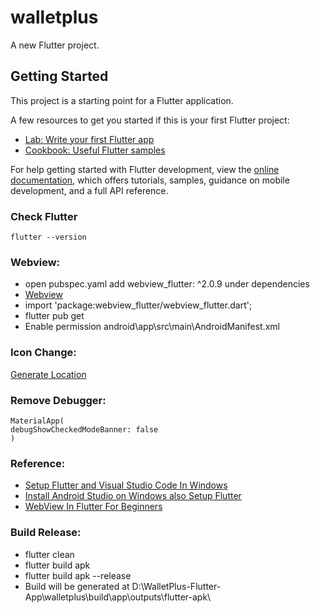 # walletplus

A new Flutter project.

## Getting Started

This project is a starting point for a Flutter application.

A few resources to get you started if this is your first Flutter project:

- [Lab: Write your first Flutter app](https://docs.flutter.dev/get-started/codelab)
- [Cookbook: Useful Flutter samples](https://docs.flutter.dev/cookbook)

For help getting started with Flutter development, view the
[online documentation](https://docs.flutter.dev/), which offers tutorials,
samples, guidance on mobile development, and a full API reference.

### Check Flutter 
    flutter --version

### Webview:
- open pubspec.yaml  add webview_flutter: ^2.0.9 under dependencies
- [Webview](https://pub.dev/packages/webview_flutter/versions)
- import 'package:webview_flutter/webview_flutter.dart';
- flutter pub get
- Enable permission android\app\src\main\AndroidManifest.xml
    <uses-permission android:name="android.permission.INTERNET"/>

### Icon Change:
[Generate Location ](https://www.appicon.co/#image-sets)

### Remove Debugger:
    MaterialApp(
    debugShowCheckedModeBanner: false
    )

 ### Reference:
 - [Setup Flutter and Visual Studio Code In Windows](https://www.youtube.com/watch?v=5izFFbdHnWY)
 - [Install Android Studio on Windows also Setup Flutter](https://www.youtube.com/watch?v=_SFCF7gMEAg)
 - [WebView In Flutter For Beginners](https://www.youtube.com/watch?v=5u3pZZ6uvDo)
 


### Build Release:
- flutter clean
- flutter build apk
- flutter build apk --release
- Build will be generated at D:\WalletPlus-Flutter-App\walletplus\build\app\outputs\flutter-apk\

